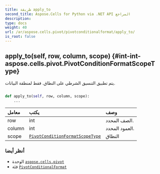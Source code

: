 ```yaml
---
title: طريقة apply_to
second_title: Aspose.Cells for Python via .NET API المراجع
description:
type: docs
weight: 40
url: /ar/aspose.cells.pivot/pivotconditionalformat/apply_to/
is_root: false
---
```

##  apply_to(self, row, column, scope) {#int-int-aspose.cells.pivot.PivotConditionFormatScopeType}
يتم تطبيق التنسيق الشرطي على النطاق.
فقط لمنطقة البيانات.



```python

def apply_to(self, row, column, scope):
    ...
```


| معامل| يكتب| وصف|
| :- | :- | :- |
| row | int | الصف المحدد.|
| column | int | العمود المحدد.|
| scope | [`PivotConditionFormatScopeType`](/cells/python-net/ar/aspose.cells.pivot/pivotconditionformatscopetype) | النطاق|



###  أنظر أيضا
* الوحدة [`aspose.cells.pivot`](../../)
* فئة [`PivotConditionalFormat`](/cells/python-net/ar/aspose.cells.pivot/pivotconditionalformat)
